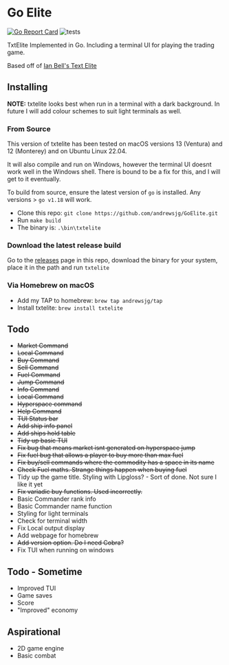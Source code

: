 # Go Elite

[![Go Report Card](https://goreportcard.com/badge/github.com/andrewsjg/GoElite)](https://goreportcard.com/report/github.com/andrewsjg/GoElite)
![tests](https://github.com/andrewsjg/GoElite/workflows/tests/badge.svg)

TxtElite Implemented in Go. Including a terminal UI for playing the trading game.

Based off of [Ian Bell's Text Elite](http://www.iancgbell.clara.net/elite/text/)

## Installing

**NOTE:** txtelite looks best when run in a terminal with a dark background. In future I will add colour schemes to suit light terminals as well.

### From Source

This version of txtelite has been tested on macOS versions 13 (Ventura) and 12 (Monterey) and on Ubuntu Linux 22.04.

It will also compile and run on Windows, however the terminal UI doesnt work well in the Windows shell. There is bound to be a fix for this, and I will get to it eventually.

To build from source, ensure the latest version of `go` is installed. Any versions > `go v1.18` will work.

- Clone this repo: `git clone https://github.com/andrewsjg/GoElite.git`
- Run `make build`
- The binary is: `.\bin\txtelite`

### Download the latest release build

Go to the [releases](https://github.com/andrewsjg/GoElite/releases) page in this repo, download the binary for your system, place it in the path and run `txtelite`

### Via Homebrew on macOS

- Add my TAP to homebrew: `brew tap andrewsjg/tap`
- Install txtelite: `brew install txtelite`

## Todo

- ~~Market Command~~
- ~~Local Command~~
- ~~Buy Command~~
- ~~Sell Command~~
- ~~Fuel Command~~
- ~~Jump Command~~
- ~~Info Command~~
- ~~Local Command~~
- ~~Hyperspace command~~
- ~~Help Command~~
- ~~TUI Status bar~~
- ~~Add ship info panel~~
- ~~Add ships hold table~~
- ~~Tidy up basic TUI~~
- ~~Fix bug that means market isnt generated on hyperspace jump~~
- ~~Fix fuel bug that allows a player to buy more than max fuel~~
- ~~Fix buy/sell commands where the commodity has a space in its name~~
- ~~Check Fuel maths. Strange things happen when buying fuel~~
- Tidy up the game title. Styling with Lipgloss? - Sort of done. Not sure I like it yet
- ~~Fix variadic buy functions. Used incorrectly.~~
- Basic Commander rank info
- Basic Commander name function
- Styling for light terminals
- Check for terminal width
- Fix Local output display
- Add webpage for homebrew
- ~~Add version option. Do I need Cobra?~~
- Fix TUI when running on windows

## Todo - Sometime

- Improved TUI
- Game saves
- Score
- "Improved" economy

## Aspirational

- 2D game engine
- Basic combat
